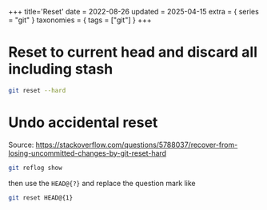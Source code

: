 +++
title='Reset'
date = 2022-08-26
updated = 2025-04-15
extra = { series = "git" }
taxonomies = { tags = ["git"] }
+++

# Reset to current head and discard all including stash

```sh
git reset --hard
```

# Undo accidental reset

Source: <https://stackoverflow.com/questions/5788037/recover-from-losing-uncommitted-changes-by-git-reset-hard>

```sh
git reflog show
```

then use the `HEAD@{?}` and replace the question mark like

```sh
git reset HEAD@{1}
```
